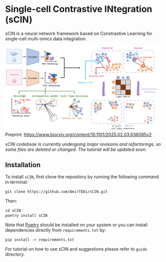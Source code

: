# Single-cell Contrastive INtegration (sCIN)

sCIN is a neural network framework based on Constrastive Learning for single-cell multi-omics data integration.

![sCIN workflow](sCIN_framework.png)
Preprint: https://www.biorxiv.org/content/10.1101/2025.02.03.636095v2

_sCIN codebsae is currently undergoing major revisions and refactorings, so some files are deleted or changed. The tutorial will be updated soon._

## Installation

To install `sCIN`, first clone the repository by running the following command in terminal:
```
git clone https://github.com/AmirTEbi/sCIN.git
```
Then:
```
cd sCIN
poetry install sCIN
```
Note that [Poetry](https://python-poetry.org/docs/#installation) should be installed on your system or you can install dependencies directly from `requirements.txt` by:
```
pip install -r requirements.txt
```

For tutorial on how to use sCIN and suggestions please refer to `guide` directory. 
